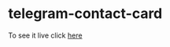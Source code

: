 # telegram-contact-card

To see it live click [here](https://deytulsi18.github.io/telegram-contact-card/)
